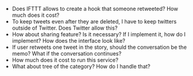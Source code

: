 * Does IFTTT allows to create a hook that someone retweeted? How much does it cost?
* To keep tweets even after they are deleted, I have to keep twitters outside of Twitter. Does Twitter allow this?
* How about sharing feature? Is it necessary? If I implement it, how do I implement? How does the interface look like?
* If user retweets one tweet in the story, should the conversation be the memo? What if the conversation continues?
* How much does it cost to run this service?
* What about tree of the category? How do I handle that?
